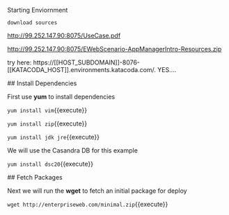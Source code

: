 Starting Enviornment

`download sources` 

http://99.252.147.90:8075/UseCase.pdf

http://99.252.147.90:8075/EWebScenario-AppManagerIntro-Resources.zip

try here: https://[[HOST_SUBDOMAIN]]-8076-[[KATACODA_HOST]].environments.katacoda.com/. YES....

## Install Dependencies

First use **yum** to install dependencies

`yum install vim`{{execute}}

`yum install zip`{{execute}}

`yum install jdk jre`{{execute}}

We will use the Casandra DB for this example

`yum install dsc20`{{execute}}


## Fetch Packages

Next we will run the **wget** to fetch an initial package for deploy

`wget http://enterpriseweb.com/minimal.zip`{{execute}}
